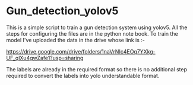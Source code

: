 # Gun_detection_yolov5

This is a simple script to train a gun detection system using yolov5. All the steps for configuring the files are in the python note book.
To train the model I've uploaded the data in the drive whose link is :- 

https://drive.google.com/drive/folders/1naVrNIc4EOq7YXkg-UF_qlXu4gwZafe1?usp=sharing

The labels are already in the required format so there is no additional step required to convert the labels into yolo understandable format.
